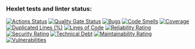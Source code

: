 ### Hexlet tests and linter status:

[![Actions Status](https://github.com/Denis40573/frontend-project-44/actions/workflows/hexlet-check.yml/badge.svg)](https://github.com/Denis40573/frontend-project-44/actions)
[![Quality Gate Status](https://sonarcloud.io/api/project_badges/measure?project=Denis40573_frontend-project-44&metric=alert_status)](https://sonarcloud.io/summary/new_code?id=Denis40573_frontend-project-44)
[![Bugs](https://sonarcloud.io/api/project_badges/measure?project=Denis40573_frontend-project-44&metric=bugs)](https://sonarcloud.io/summary/new_code?id=Denis40573_frontend-project-44)
[![Code Smells](https://sonarcloud.io/api/project_badges/measure?project=Denis40573_frontend-project-44&metric=code_smells)](https://sonarcloud.io/summary/new_code?id=Denis40573_frontend-project-44)
[![Coverage](https://sonarcloud.io/api/project_badges/measure?project=Denis40573_frontend-project-44&metric=coverage)](https://sonarcloud.io/summary/new_code?id=Denis40573_frontend-project-44)
[![Duplicated Lines (%)](https://sonarcloud.io/api/project_badges/measure?project=Denis40573_frontend-project-44&metric=duplicated_lines_density)](https://sonarcloud.io/summary/new_code?id=Denis40573_frontend-project-44)
[![Lines of Code](https://sonarcloud.io/api/project_badges/measure?project=Denis40573_frontend-project-44&metric=ncloc)](https://sonarcloud.io/summary/new_code?id=Denis40573_frontend-project-44)
[![Reliability Rating](https://sonarcloud.io/api/project_badges/measure?project=Denis40573_frontend-project-44&metric=reliability_rating)](https://sonarcloud.io/summary/new_code?id=Denis40573_frontend-project-44)
[![Security Rating](https://sonarcloud.io/api/project_badges/measure?project=Denis40573_frontend-project-44&metric=security_rating)](https://sonarcloud.io/summary/new_code?id=Denis40573_frontend-project-44)
[![Technical Debt](https://sonarcloud.io/api/project_badges/measure?project=Denis40573_frontend-project-44&metric=sqale_index)](https://sonarcloud.io/summary/new_code?id=Denis40573_frontend-project-44)
[![Maintainability Rating](https://sonarcloud.io/api/project_badges/measure?project=Denis40573_frontend-project-44&metric=sqale_rating)](https://sonarcloud.io/summary/new_code?id=Denis40573_frontend-project-44)
[![Vulnerabilities](https://sonarcloud.io/api/project_badges/measure?project=Denis40573_frontend-project-44&metric=vulnerabilities)](https://sonarcloud.io/summary/new_code?id=Denis40573_frontend-project-44)
